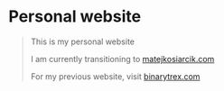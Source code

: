 # Personal website

> This is my personal website
>
> I am currently transitioning to [matejkosiarcik.com](https://matejkosiarcik.com)
>
> For my previous website, visit [binarytrex.com](https://binarytrex.com)
